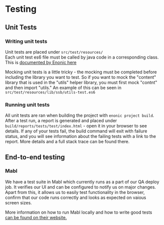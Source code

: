 # Testing
## Unit Tests
### Writing unit tests
Unit tests are placed under `src/test/resources/`  
Each unit test es6 file must be called by java code in a corresponding class. This is [documented by Enonic here](https://developer.enonic.com/guides/writing-unit-tests)

Mocking unit tests is a little tricky - the mocking must be completed before including the library you want to test. So if you want to mock the "content" library that is used in the "utils" helper library, you must first mock "contnt" and then import "utils." An example of this can be seen in `src/test/resources/lib/ssb/utils-test.es6`

### Running unit tests
All unit tests are ran when building the project with `enonic project build`.   
After a test run, a report is generated and placed under `build/reports/tests/test/index.html` - open it in your browser to see details. If any of your tests fail, the build command will exit with failure status, and you will see information about the failing tests with a link to the report. More details and a full stack trace can be found there. 

## End-to-end testing
### Mabl
We have a test suite in Mabl which currently runs as a part of our QA deploy job. It verifies our UI and can be configured to notify us on major changes. Apart from this, it allows us to easily test functionality in the browser, confirm that our code runs correctly and looks as expected on vaious screen sizes. 

More information on how to run Mabl locally and how to write good tests [can be found on their website.](https://help.mabl.com) 
